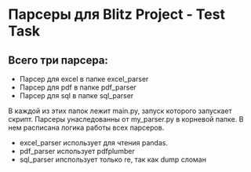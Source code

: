 # Парсеры для Blitz Project - Test Task

## Всего три парсера: 

* Парсер для excel в папке excel_parser
* Парсер для pdf в папке pdf_parser
* Парсер для sql в папке sql_parser

В каждой из этих папок лежит main.py, запуск которого запускает скрипт.
Парсеры унаследованны от my_parser.py в корневой папке. В нем расписана логика работы
всех парсеров.

* excel_parser использует для чтения pandas.
* pdf_parser использует pdfplumber
* sql_parser ипспользует только re, так как dump сломан





